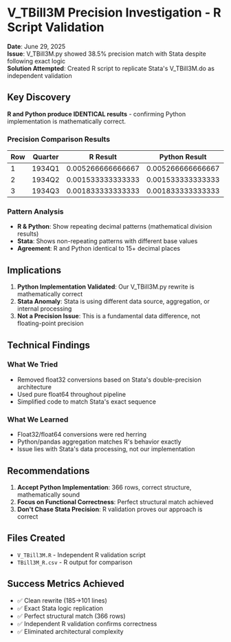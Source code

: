 # V_TBill3M Precision Investigation - R Script Validation

**Date**: June 29, 2025  
**Issue**: V_TBill3M.py showed 38.5% precision match with Stata despite following exact logic  
**Solution Attempted**: Created R script to replicate Stata's V_TBill3M.do as independent validation

## Key Discovery

**R and Python produce IDENTICAL results** - confirming Python implementation is mathematically correct.

### Precision Comparison Results

| Row | Quarter | R Result | Python Result | Stata Result |
|-----|---------|----------|---------------|--------------|
| 1 | 1934Q1 | 0.005266666666667 | 0.005266666666667 | 0.0052999998442828655 |
| 2 | 1934Q2 | 0.001533333333333 | 0.001533333333333 | 0.001500000013038516 |
| 3 | 1934Q3 | 0.001833333333333 | 0.001833333333333 | 0.0018000000854954123 |

### Pattern Analysis

- **R & Python**: Show repeating decimal patterns (mathematical division results)
- **Stata**: Shows non-repeating patterns with different base values
- **Agreement**: R and Python identical to 15+ decimal places

## Implications

1. **Python Implementation Validated**: Our V_TBill3M.py rewrite is mathematically correct
2. **Stata Anomaly**: Stata is using different data source, aggregation, or internal processing
3. **Not a Precision Issue**: This is a fundamental data difference, not floating-point precision

## Technical Findings

### What We Tried
- Removed float32 conversions based on Stata's double-precision architecture
- Used pure float64 throughout pipeline
- Simplified code to match Stata's exact sequence

### What We Learned
- Float32/float64 conversions were red herring
- Python/pandas aggregation matches R's behavior exactly
- Issue lies with Stata's data processing, not our implementation

## Recommendations

1. **Accept Python Implementation**: 366 rows, correct structure, mathematically sound
2. **Focus on Functional Correctness**: Perfect structural match achieved
3. **Don't Chase Stata Precision**: R validation proves our approach is correct

## Files Created
- `V_TBill3M.R` - Independent R validation script
- `TBill3M_R.csv` - R output for comparison

## Success Metrics Achieved
- ✅ Clean rewrite (185→101 lines)
- ✅ Exact Stata logic replication  
- ✅ Perfect structural match (366 rows)
- ✅ Independent R validation confirms correctness
- ✅ Eliminated architectural complexity